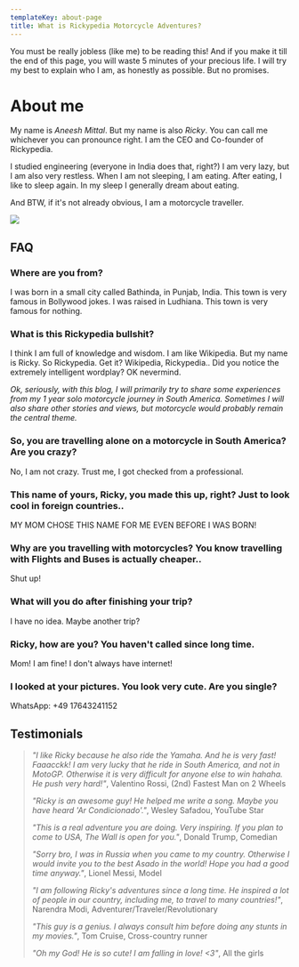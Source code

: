 ```yaml
---
templateKey: about-page
title: What is Rickypedia Motorcycle Adventures?
---
```

You must be really jobless (like me) to be reading this!
And if you make it till the end of this page, you will waste 5 minutes of your precious life. I will try my best to explain who I am, as honestly as possible. But no promises.

# About me

My name is _Aneesh Mittal_. But my name is also _Ricky_. You can call me whichever you can pronounce right. I am the CEO and Co-founder of Rickypedia.

I studied engineering (everyone in India does that, right?) I am very lazy, but I am also very restless. When I am not sleeping, I am eating. After eating, I like to sleep again. In my sleep I generally dream about eating.

And BTW, if it's not already obvious, I am a motorcycle traveller.

![](/img/untitled-1.jpg)

## FAQ

### Where are you from?

I was born in a small city called Bathinda, in Punjab, India. This town is very famous in Bollywood jokes. I was raised in Ludhiana. This town is very famous for nothing.

### What is this Rickypedia bullshit?

I think I am full of knowledge and wisdom. I am like Wikipedia. But my name is Ricky. So Rickypedia. Get it? Wikipedia, Rickypedia.. Did you notice the extremely intelligent wordplay? OK nevermind.

_Ok, seriously, with this blog, I will primarily try to share some experiences from my 1 year solo motorcycle journey in South America. Sometimes I will also share other stories and views, but motorcycle would probably remain the central theme._

### So, you are travelling alone on a motorcycle in South America? Are you crazy?

No, I am not crazy. Trust me, I got checked from a professional. 

### This name of yours, Ricky, you made this up, right? Just to look cool in foreign countries..

MY MOM CHOSE THIS NAME FOR ME EVEN BEFORE I WAS BORN!

### Why are you travelling with motorcycles? You know travelling with Flights and Buses is actually cheaper..

Shut up!

### What will you do after finishing your trip?

I have no idea. Maybe another trip?

### Ricky, how are you? You haven't called since long time.

Mom! I am fine! I don't always have internet!

### I looked at your pictures. You look very cute. Are you single?

WhatsApp: +49 17643241152

## Testimonials

> _"I like Ricky because he also ride the Yamaha. And he is very fast! Faaacckk! I am very lucky that he ride in South America, and not in MotoGP. Otherwise it is very difficult for anyone else to win hahaha. He push very hard!"_, Valentino Rossi, (2nd) Fastest Man on 2 Wheels
>
> _"Ricky is an awesome guy! He helped me write a song. Maybe you have heard 'Ar Condicionado'."_, Wesley Safadou, YouTube Star
>
> _"This is a real adventure you are doing. Very inspiring. If you plan to come to USA, The Wall is open for you."_, Donald Trump, Comedian
>
> _"Sorry bro, I was in Russia when you came to my country. Otherwise I would invite you to the best Asado in the world! Hope you had a good time anyway."_, Lionel Messi, Model
>
> _"I am following Ricky's adventures since a long time. He inspired a lot of people in our country, including me, to travel to many countries!"_, Narendra Modi, Adventurer/Traveler/Revolutionary
>
> _"This guy is a genius. I always consult him before doing any stunts in my movies."_, Tom Cruise, Cross-country runner
>
> _"Oh my God! He is so cute! I am falling in love! <3"_, All the girls

